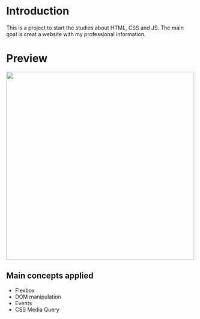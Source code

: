 # Introduction

This is a project to start the studies about HTML, CSS and JS.
The main goal is creat a website with my professional information.

# Preview

<img src="https://github.com/AlissonG04/site-portolio/blob/main/preview.png" height="500"/>

## Main concepts applied

- Flexbox
- DOM manipulation
- Events
- CSS Media Query
